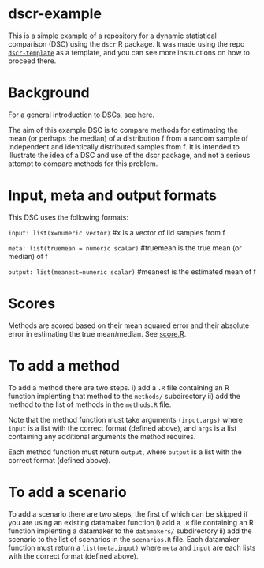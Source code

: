 # dscr-example

This is a simple example of a repository for a dynamic statistical comparison (DSC) using the `dscr` R package.
It was made using the repo [`dscr-template`](github.com/stephens999/dscr-template) as a template, and you can see more
instructions on how to proceed there.

# Background 

For a general introduction to DSCs, see [here](http://github.com/stephens999/dscr/blob/master/intro.md).

The aim of this example DSC is to compare methods for estimating the mean (or perhaps the median) of a distribution f
from a random sample of independent and identically distributed samples from f.
It is intended to illustrate the idea of a DSC and use of the dscr package, and not a serious attempt to 
compare methods for this problem.

# Input, meta and output formats

This DSC uses the following formats:

`input: list(x=numeric vector)` #x is a vector of iid samples from f

`meta: list(truemean = numeric scalar)` #truemean is the true mean (or median) of f

`output: list(meanest=numeric scalar)` #meanest is the estimated mean of f


# Scores

Methods are scored based on their mean squared error and their absolute error in estimating the true mean/median.
See [score.R](score.R).

# To add a method

To add a method there are two steps.
i) add a `.R` file containing an R function implenting that method to the `methods/` subdirectory
ii) add the method to the list of methods in the `methods.R` file.

Note that the method function must take arguments `(input,args)` where `input` is a list with the correct format (defined above), and `args` is a list containing any additional arguments the method requires.

Each method function must return `output`, where `output` is a list with the correct format (defined above).

# To add a scenario

To add a scenario there are two steps, the first of which can be skipped if you are using an existing datamaker function
i) add a `.R` file containing an R function implenting a datamaker to the `datamakers/` subdirectory
ii) add the scenario to the list of scenarios in the `scenarios.R` file.
Each datamaker function must return a `list(meta,input)` where `meta` and `input` are each lists with the correct format
(defined above).




